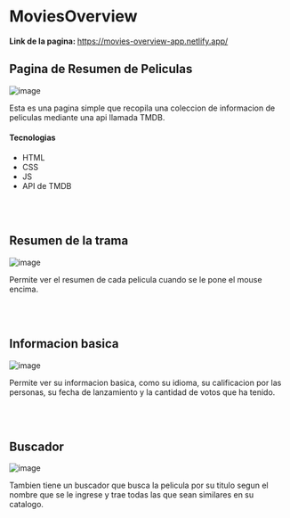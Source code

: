 # MoviesOverview
<b>Link de la pagina: </b> https://movies-overview-app.netlify.app/
<br>
<h2>Pagina de Resumen de Peliculas</h2>

![image](https://user-images.githubusercontent.com/93040571/183111132-694aec1d-8b38-4c92-a62c-5ff748c29aa4.png)

Esta es una pagina simple que recopila una coleccion de informacion de peliculas mediante una api llamada TMDB.

#### Tecnologias
- HTML
- CSS
- JS
- API de TMDB
<br>
<br>

<h2>Resumen de la trama</h2>

![image](https://user-images.githubusercontent.com/93040571/183111215-dbf7bc3d-9ff5-405e-b791-958476cd07bd.png)

Permite ver el resumen de cada pelicula cuando se le pone el mouse encima.

<br>
<br>

<h2>Informacion basica</h2>

![image](https://user-images.githubusercontent.com/93040571/183111255-f77ff40c-feda-44e3-9004-b666dadf834a.png)

Permite ver su informacion basica, como su idioma, su calificacion por las personas, su fecha de lanzamiento y la cantidad de votos que ha tenido.

<br>
<br>

<h2>Buscador</h2>

![image](https://user-images.githubusercontent.com/93040571/183111338-b9a32b2a-9d05-46e5-9d0e-1efbecc40744.png)
<br>

Tambien tiene un buscador que busca la pelicula por su titulo segun el nombre que se le ingrese y trae todas las que sean similares en su catalogo.
